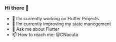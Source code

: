 ### Hi there 👋

- 🔭 I’m currently working on Flutter Projects
- 🌱 I’m currently improving my state manegement
- 💬 Ask me about Flutter
- 📫 How to reach me: @CNacuta
<!--- 
[![Claudiu's GitHub stats](https://github-readme-stats.vercel.app/api?username=nacuta)](https://github.com/nacuta/github-readme-stats)
--->
